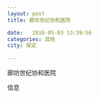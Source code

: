 ```yaml
--- 
layout: post 
title: 廊坊世纪协和医院

date:   2016-05-03 13:39:56 
categories: 其他  
city: 保定
  
--- 
```

   
廊坊世纪协和医院

信息

